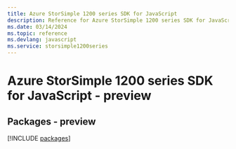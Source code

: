 ```yaml
---
title: Azure StorSimple 1200 series SDK for JavaScript
description: Reference for Azure StorSimple 1200 series SDK for JavaScript
ms.date: 03/14/2024
ms.topic: reference
ms.devlang: javascript
ms.service: storsimple1200series
---
```

# Azure StorSimple 1200 series SDK for JavaScript - preview
## Packages - preview
[!INCLUDE [packages](storsimple-1200-series-index.md)]